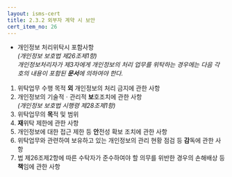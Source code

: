 ```yaml
---
layout: isms-cert
title: 2.3.2 외부자 계약 시 보안
cert_item_no: 26
---
```


- 개인정보 처리위탁시 포함사항  
_(개인정보 보호법 제26조제1항)_  
_개인정보처리자가 제3자에게 개인정보의 처리 업무를 위탁하는 경우에는 다음 각 호의 내용이 포함된 **문서**에 의하여야 한다._
1. 위탁업무 수행 목적 **외** 개인정보의 처리 금지에 관한 사항
2. 개인정보의 기술적ㆍ관리적 **보**호조치에 관한 사항  
_(개인정보 보호법 시행령 제28조제1항)_
3. 위탁업무의 **목**적 및 범위
4. **재**위탁 제한에 관한 사항
5. 개인정보에 대한 접근 제한 등 **안**전성 확보 조치에 관한 사항
6. 위탁업무와 관련하여 보유하고 있는 개인정보의 관리 현황 점검 등 **감**독에 관한 사항
7. 법 제26조제2항에 따른 수탁자가 준수하여야 할 의무를 위반한 경우의 손해배상 등 **책**임에 관한 사항





